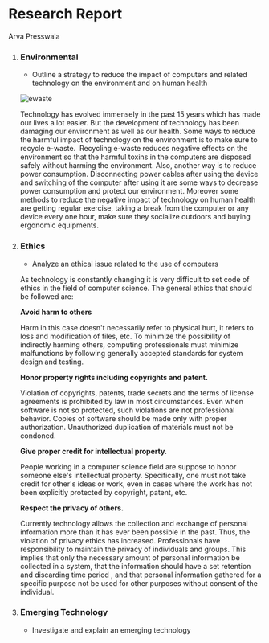 # Research Report 

Arva Presswala                               

1. ### Environmental

   * Outline a strategy to reduce the impact of computers and related technology on the environment and on human health 

   ![ewaste](http://www.tcil-india.com/new/pics/EWasteimg1.JPG)

   Technology has evolved immensely in the past 15 years which has made our lives a lot easier. But the development of technology has been damaging our environment as well as our health. Some ways to reduce the harmful impact of technology on the environment is to make sure to recycle e-waste.  Recycling e-waste reduces negative effects on the environment so that the harmful toxins in the computers are disposed safely without harming the environment. Also, another way is to reduce power consumption. Disconnecting power cables after using the device and switching of the computer after using it are some ways to decrease power consumption and protect our environment. Moreover some methods to reduce the negative impact of technology on human health are getting regular exercise, taking a break from the computer or any device every one hour, make sure they socialize outdoors and buying ergonomic equipments.

2. ### Ethics

   - Analyze an ethical issue related to the use of computers

   As technology is constantly changing it is very difficult to set code of ethics in the field of computer science. The general ethics that should be followed are:

   **Avoid harm to others**

   Harm in this case doesn't necessarily refer to physical hurt, it refers to loss and modification of files, etc.  To minimize the possibility of indirectly harming others, computing professionals must minimize malfunctions by following generally accepted standards for system design and testing.

   **Honor property rights including copyrights and patent.** 

   Violation of copyrights, patents, trade secrets and the terms of license agreements is prohibited by law in most circumstances. Even when software is not so protected, such violations are not  professional behavior. Copies of software should be made only with proper authorization. Unauthorized duplication of materials must not be condoned.

   **Give proper credit for intellectual property.**

   People working in a computer science field are suppose to honor someone else's intellectual property. Specifically, one must not take credit for other's ideas or work, even in cases where the work has not been explicitly protected by copyright, patent, etc.

   **Respect the privacy of others.**

   Currently technology allows the collection and exchange of personal information more than it has ever been possible in the past. Thus, the violation of privacy ethics has increased. Professionals have responsibility to maintain the privacy of individuals and groups.  This implies that only the necessary amount of personal information be collected in a system, that the information should have a set retention and discarding time period , and that personal information gathered for a specific purpose not be used for other purposes without consent of the individual.

3. ### Emerging Technology

   * Investigate and explain an emerging technology

     ​

   ​



